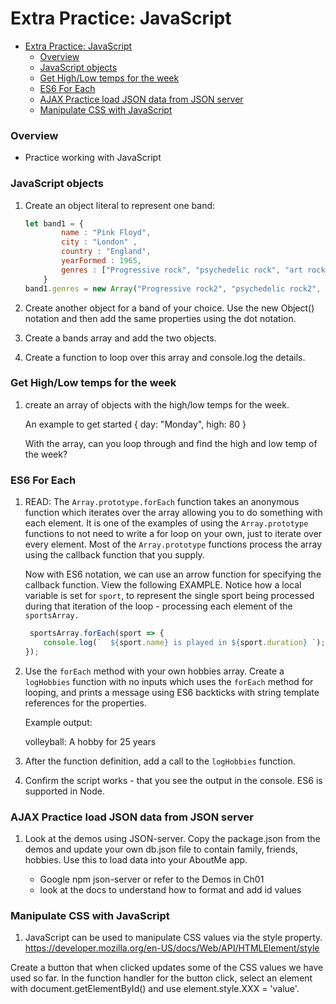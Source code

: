 # Extra Practice: JavaScript

- [Extra Practice: JavaScript](#extra-practice-javascript)
    - [Overview](#overview)
    - [JavaScript objects](#javascript-objects)
    - [Get High/Low temps for the week](#get-highlow-temps-for-the-week)
    - [ES6 For Each](#es6-for-each)
    - [AJAX Practice load JSON data from JSON server](#ajax-practice-load-json-data-from-json-server)
    - [Manipulate CSS with JavaScript](#manipulate-css-with-javascript)


### Overview

* Practice working with JavaScript





### JavaScript objects
1. Create an object literal to represent one band:
    ```javascript
    let band1 = {
            name : "Pink Floyd",
            city : "London" ,
            country : "England",
            yearFormed : 1965,
            genres : ["Progressive rock", "psychedelic rock", "art rock"]
        }
    band1.genres = new Array("Progressive rock2", "psychedelic rock2", "art rock2");
    ```

2. Create another object for a band of your choice. Use the new Object() notation and then add the same properties using the dot notation.

3. Create a bands array and add the two objects.

4. Create a function to loop over this array and console.log the details. 

### Get High/Low temps for the week

1. create an array of objects with the high/low temps for the week.

    An example to get started { day: "Monday", high: 80 }   

    With the array, can you loop through and find the high and low temp of the week?


### ES6 For Each
1. READ: The `Array.prototype.forEach` function takes an anonymous function which iterates over the array allowing you to do something with each element. It is one of the examples of using the `Array.prototype` functions to not need to write a for loop on your own, just to iterate over every element. Most of the `Array.prototype` functions process the array using the callback function that you supply.  

    Now with ES6 notation, we can use an arrow function for specifying the callback function. View the following EXAMPLE. Notice how a local variable is set for `sport`, to represent the single sport being processed during that iteration of the loop - processing each element of the `sportsArray.` 

    ``` javascript
     sportsArray.forEach(sport => {
        console.log(`  ${sport.name} is played in ${sport.duration} `);
    });
    ```

2. Use the `forEach` method with your own hobbies array. Create a `logHobbies` function with no inputs which uses the `forEach` method for looping, and prints a message using ES6 backticks with string template references for the properties. 

   Example output:

   volleyball: A hobby for 25 years

3. After the function definition, add a call to the `logHobbies` function.

4. Confirm the script works - that you see the output in the console. ES6 is supported in Node.

### AJAX Practice load JSON data from JSON server
1. Look at the demos using JSON-server. Copy the package.json from the demos and update your own db.json file to contain family, friends, hobbies. Use this to load data into your AboutMe app.

   * Google npm json-server or refer to the Demos in Ch01 
   * look at the docs to understand how to format and add id values



### Manipulate CSS with JavaScript
1. JavaScript can be used to manipulate CSS values via the style property.  
https://developer.mozilla.org/en-US/docs/Web/API/HTMLElement/style

Create a button that when clicked updates some of the CSS values we have used so far. In the function handler for the button click, select an element with document.getElementById() and use element.style.XXX = 'value'. 